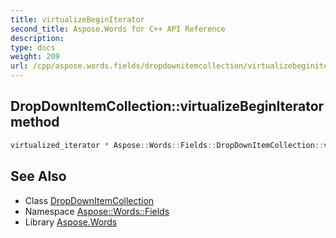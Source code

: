 ```yaml
---
title: virtualizeBeginIterator
second_title: Aspose.Words for C++ API Reference
description: 
type: docs
weight: 209
url: /cpp/aspose.words.fields/dropdownitemcollection/virtualizebeginiterator/
---
```

## DropDownItemCollection::virtualizeBeginIterator method




```cpp
virtualized_iterator * Aspose::Words::Fields::DropDownItemCollection::virtualizeBeginIterator() override
```

## See Also

* Class [DropDownItemCollection](../)
* Namespace [Aspose::Words::Fields](../../)
* Library [Aspose.Words](../../../)
